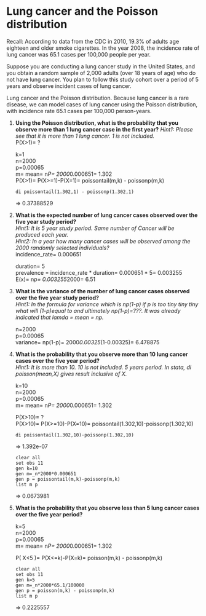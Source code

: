 # Lung cancer and the Poisson distribution
Recall: According to data from the CDC in 2010, 19.3% of adults age eighteen and older smoke cigarettes. In the year 2008, the incidence rate of lung cancer was 65.1 cases per 100,000 people per year.

Suppose you are conducting a lung cancer study in the United States, and you obtain a random sample of 2,000 adults (over 18 years of age) who do not have lung cancer. You plan to follow this study cohort over a period of 5 years and observe incident cases of lung cancer.

Lung cancer and the Poisson distribution. Because lung cancer is a rare disease, we can model cases of lung cancer using the Poisson distribution, with incidence rate 65.1 cases per 100,000 person-years.

1. **Using the Poisson distribution, what is the probability that you observe more than 1 lung cancer case in the first year?**  *Hint1: Please see that it is more than 1 lung cancer. 1 is not included.*   
	P(X>1)= ?  
	   
	k=1  
	n=2000  
	p=0.00065   
	m= mean= n*P= 2000*0.000651= 1.302   
	P(X>1)= P(X>=1)-P(X=1)= poissontail(m,k) - poissonp(m,k)   

	`di poissontail(1.302,1) - poissonp(1.302,1)`

	=> 0.37388529


2. **What is the expected number of lung cancer cases observed over the five year study period?**   
*Hint1: It is 5 year study period. Same number of Cancer will be produced each year.*   
*Hint2: In a year how many cancer cases will be observed among the 2000 randomly selected individuals?*   
	incidence_rate= 0.000651   
	   
	duration= 5  
	prevalence = incidence_rate * duration= 0.000651 * 5= 0.003255  
	E(x)= n*p= 0.003255*2000= 6.51

3. **What is the variance of the number of lung cancer cases observed over the five year study period?**   
*Hint1: In the formula for variance which is np(1-p) if p is too tiny tiny tiny what will (1-p)equal to and ultimately np(1-p)=???. It was already indicated that lamda = mean = np.*  
	   
	n=2000   
	p=0.00065   
	variance= np(1-p)= 2000*0.00325*(1-0.00325)= 6.478875


4. **What is the probability that you observe more than 10 lung cancer cases over the five year period?**   
*Hint1: It is more than 10. 10 is not included. 5 years period. In stata, di poisson(mean,X) gives result inclusive of X.*   
	   
	k=10  
	n=2000  
	p=0.00065  
	m= mean= n*P= 2000*0.000651= 1.302
	   
	P(X>10)= ?   
	P(X>10)= P(X>=10)-P(X=10)= poissontail(1.302,10)-poissonp(1.302,10)   

	`di poissontail(1.302,10)-poissonp(1.302,10)`

	=> 1.392e-07

	`clear all`   
	`set obs 11`   
	`gen k=10`   
	`gen m=_n*2000*0.000651`   
	`gen p = poissontail(m,k)-poissonp(m,k)`   
	`list m p`

	=> 0.0673981


5. **What is the probability that you observe less than 5 lung cancer cases over the five year period?**   
	   
	k=5  
	n=2000  
	p=0.00065  
	m= mean= n*P= 2000*0.000651= 1.302  
	   
	P( X<5 )= P(X<=k)-P(X=k)= poisson(m,k) - poissonp(m,k)   

	`clear all`   
	`set obs 11`   
	`gen k=5`   
	`gen m=_n*2000*65.1/100000`   
	`gen p = poisson(m,k) - poissonp(m,k)`   
	`list m p`   

	=> 0.2225557
